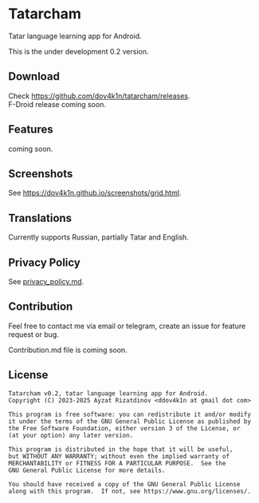 # Tatarcham
Tatar language learning app for Android.

This is the under development 0.2 version.

## Download
Check https://github.com/dov4k1n/tatarcham/releases.  
F-Droid release coming soon.

## Features
coming soon.

## Screenshots
See https://dov4k1n.github.io/screenshots/grid.html.

## Translations
Currently supports Russian, partially Tatar and English.

## Privacy Policy
See [privacy_policy.md](https://github.com/dov4k1n/tatarcham/blob/main/privacy_policy.md).

## Contribution
Feel free to contact me via email or telegram, create an issue for feature 
request or bug.

Contribution.md file is coming soon.

## License
```
Tatarcham v0.2, tatar language learning app for Android.
Copyright (C) 2023-2025 Ayzat Rizatdinov <ddov4k1n at gmail dot com>

This program is free software: you can redistribute it and/or modify
it under the terms of the GNU General Public License as published by
the Free Software Foundation, either version 3 of the License, or
(at your option) any later version.

This program is distributed in the hope that it will be useful,
but WITHOUT ANY WARRANTY; without even the implied warranty of
MERCHANTABILITY or FITNESS FOR A PARTICULAR PURPOSE.  See the
GNU General Public License for more details.

You should have received a copy of the GNU General Public License
along with this program.  If not, see https://www.gnu.org/licenses/.
```
